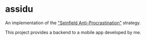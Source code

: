 assidu
======

An implementation of the ["Seinfield Anti-Procrastination"](https://jamesclear.com/stop-procrastinating-seinfeld-strategy) strategy. 


This project provides a backend to a mobile app developed by me. 

